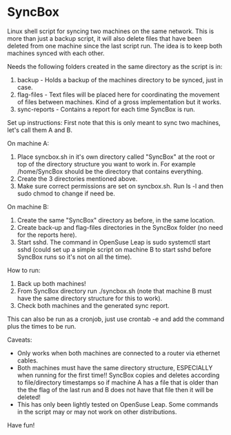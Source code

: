 # SyncBox

Linux shell script for syncing two machines on the same network.  This is more than just a backup script, it will also delete files that have been deleted from one machine since the last script run.  The idea is to keep both machines synced with each other.

Needs the following folders created in the same directory as the script is in:
1. backup - Holds a backup of the machines directory to be synced, just in case.
2. flag-files - Text files will be placed here for coordinating the movement of files between machines.  Kind of a gross implementation but it works.
3. sync-reports - Contains a report for each time SyncBox is run.

Set up instructions:
First note that this is only meant to sync two machines, let's call them A and B.

On machine A:
1. Place syncbox.sh in it's own directory called "SyncBox" at the root or top of the directory structure you want to work in.  For example /home/SyncBox should be the directory that contains everything.
2. Create the 3 directories mentioned above.
3. Make sure correct permissions are set on syncbox.sh.  Run ls -l and then sudo chmod to change if need be.

On machine B:
1. Create the same "SyncBox" directory as before, in the same location.
2. Create back-up and flag-files directories in the SyncBox folder (no need for the reports here).
3. Start sshd.  The command in OpenSuse Leap is sudo systemctl start sshd (could set up a simple script on machine B to start sshd before SyncBox runs so it's not on all the time).

How to run:
1. Back up both machines!
2. From SyncBox directory run ./syncbox.sh <path of directory to be synced>  (note that machine B must have the same directory structure for this to work).
3. Check both machines and the generated sync report.
  
This can also be run as a cronjob, just use crontab -e and add the command plus the times to be run.

Caveats:
- Only works when both machines are connected to a router via ethernet cables.
- Both machines must have the same directory structure, ESPECIALLY when running for the first time!!  SyncBox copies and deletes according to file/directory timestamps so if machine A has a file that is older than the the flag of the last run and B does not have that file then it will be deleted!
- This has only been lightly tested on OpenSuse Leap.  Some commands in the script may or may not work on other distributions.

Have fun!
